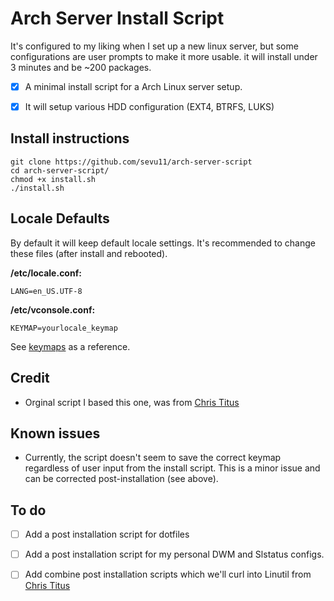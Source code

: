 # Arch Server Install Script

It's configured to my liking when I set up a new linux server, but some configurations are user prompts to make it more usable. 
it will install under 3 minutes and be ~200 packages. 

- [x] A minimal install script for a Arch Linux server setup. 
- [x] It will setup various HDD configuration (EXT4, BTRFS, LUKS)


## Install instructions

```
git clone https://github.com/sevu11/arch-server-script
cd arch-server-script/
chmod +x install.sh
./install.sh
```

## Locale Defaults

By default it will keep default locale settings.
It's recommended to change these files (after install and rebooted).

**/etc/locale.conf:**
```
LANG=en_US.UTF-8
```

**/etc/vconsole.conf:**
```
KEYMAP=yourlocale_keymap
```
See [keymaps](https://github.com/sevu11/arch-server-script/blob/main/keymaps.txt) as a reference.

## Credit
- Orginal script I based this one, was from [Chris Titus](https://github.com/ChrisTitusTech/ArchTitus)

## Known issues
- Currently, the script doesn't seem to save the correct keymap regardless of user input from the install script. This is a minor issue and can be corrected post-installation (see above).

## To do
- [ ] Add a post installation script for dotfiles
- [ ] Add a post installation script for my personal DWM and Slstatus configs.
- [ ] Add combine post installation scripts which we'll curl into Linutil from [Chris Titus](https://github.com/ChrisTitusTech/linutil)

